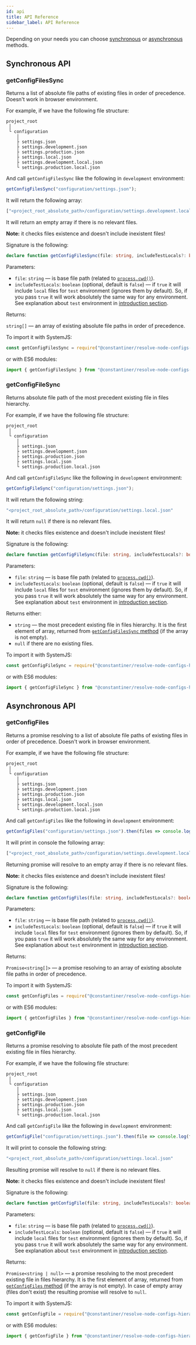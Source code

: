 ```yaml
---
id: api
title: API Reference
sidebar_label: API Reference
---
```


Depending on your needs you can choose [synchronous](#synchronous-api) or [asynchronous](#asynchronous-api) methods.

## Synchronous API

### getConfigFilesSync

Returns a list of absolute file paths of existing files in order of precedence. Doesn't work in browser environment.

For example, if we have the following file structure:

```
project_root
 │
 └ configuration
    │
    ├ settings.json
    ├ settings.development.json
    ├ settings.production.json
    ├ settings.local.json
    ├ settings.development.local.json
    └ settings.production.local.json
```

And call `getConfigFilesSync` like the following in `development` environment:

```JavaScript
getConfigFilesSync("configuration/settings.json");
```

It will return the following array:

```JavaScript
["<project_root_absolute_path>/configuration/settings.development.local.json", "<project_root_absolute_path>/configuration/settings.local.json", "<project_root_absolute_path>/configuration/settings.development.json", "<project_root_absolute_path>/configuration/settings.json"]
```

It will return an empty array if there is no relevant files.

**Note:** it checks files existence and doesn't include inexistent files!

Signature is the following:

```TypeScript
declare function getConfigFilesSync(file: string, includeTestLocals?: boolean): string[];
```

Parameters:

- `file`: `string` — is base file path (related to [`process.cwd()`](https://nodejs.org/api/process.html#process_process_cwd)).
- `includeTestLocals`: `boolean` (optional, default is `false`) — if `true` it will include `local` files for `test` environment (ignores them by default). So, if you pass `true` it will work absolutely the same way for any environment. See explanation about `test` environment in [introduction section](introduction.md#resolving-configurations).

Returns:

`string[]` — an array of existing absolute file paths in order of precedence.

To import it with SystemJS:

```JavaScript
const getConfigFilesSync = require("@constantiner/resolve-node-configs-hierarchy").getConfigFilesSync;
```

or with ES6 modules:

```JavaScript
import { getConfigFilesSync } from "@constantiner/resolve-node-configs-hierarchy";
```

### getConfigFileSync

Returns absolute file path of the most precedent existing file in files hierarchy.

For example, if we have the following file structure:

```
project_root
 │
 └ configuration
    │
    ├ settings.json
    ├ settings.development.json
    ├ settings.production.json
    ├ settings.local.json
    └ settings.production.local.json
```

And call `getConfigFileSync` like the following in `development` environment:

```JavaScript
getConfigFileSync("configuration/settings.json");
```

It will return the following string:

```JavaScript
"<project_root_absolute_path>/configuration/settings.local.json"
```

It will return `null` if there is no relevant files.

**Note:** it checks files existence and doesn't include inexistent files!

Signature is the following:

```TypeScript
declare function getConfigFileSync(file: string, includeTestLocals?: boolean): string | null;
```

Parameters:

- `file`: `string` — is base file path (related to [`process.cwd()`](https://nodejs.org/api/process.html#process_process_cwd)).
- `includeTestLocals`: `boolean` (optional, default is `false`) — if `true` it will include `local` files for `test` environment (ignores them by default). So, if you pass `true` it will work absolutely the same way for any environment. See explanation about `test` environment in [introduction section](introduction.md#resolving-configurations).

Returns either:

- `string` — the most precedent existing file in files hierarchy. It is the first element of array, returned from [`getConfigFilesSync` method](#getconfigfilessync) (if the array is not empty).
- `null` if there are no existing files.

To import it with SystemJS:

```JavaScript
const getConfigFileSync = require("@constantiner/resolve-node-configs-hierarchy").getConfigFileSync;
```

or with ES6 modules:

```JavaScript
import { getConfigFileSync } from "@constantiner/resolve-node-configs-hierarchy";
```

## Asynchronous API

### getConfigFiles

Returns a promise resolving to a list of absolute file paths of existing files in order of precedence. Doesn't work in browser environment.

For example, if we have the following file structure:

```
project_root
 │
 └ configuration
    │
    ├ settings.json
    ├ settings.development.json
    ├ settings.production.json
    ├ settings.local.json
    ├ settings.development.local.json
    └ settings.production.local.json
```

And call `getConfigFiles` like the following in `development` environment:

```JavaScript
getConfigFiles("configuration/settings.json").then(files => console.log(files));
```

It will print in console the following array:

```JavaScript
["<project_root_absolute_path>/configuration/settings.development.local.json", "<project_root_absolute_path>/configuration/settings.local.json", "<project_root_absolute_path>/configuration/settings.development.json", "<project_root_absolute_path>/configuration/settings.json"]
```

Returning promise will resolve to an empty array if there is no relevant files.

**Note:** it checks files existence and doesn't include inexistent files!

Signature is the following:

```TypeScript
declare function getConfigFiles(file: string, includeTestLocals?: boolean): Promise<string[]>;
```

Parameters:

- `file`: `string` — is base file path (related to [`process.cwd()`](https://nodejs.org/api/process.html#process_process_cwd)).
- `includeTestLocals`: `boolean` (optional, default is `false`) — if `true` it will include `local` files for `test` environment (ignores them by default). So, if you pass `true` it will work absolutely the same way for any environment. See explanation about `test` environment in [introduction section](introduction.md#resolving-configurations).

Returns:

`Promise<string[]>` — a promise resolving to an array of existing absolute file paths in order of precedence.

To import it with SystemJS:

```JavaScript
const getConfigFiles = require("@constantiner/resolve-node-configs-hierarchy").getConfigFiles;
```

or with ES6 modules:

```JavaScript
import { getConfigFiles } from "@constantiner/resolve-node-configs-hierarchy";
```

### getConfigFile

Returns a promise resolving to absolute file path of the most precedent existing file in files hierarchy.

For example, if we have the following file structure:

```
project_root
 │
 └ configuration
    │
    ├ settings.json
    ├ settings.development.json
    ├ settings.production.json
    ├ settings.local.json
    └ settings.production.local.json
```

And call `getConfigFile` like the following in `development` environment:

```JavaScript
getConfigFile("configuration/settings.json").then(file => console.log(file));
```

It will print to console the following string:

```JavaScript
"<project_root_absolute_path>/configuration/settings.local.json"
```

Resulting promise will resolve to `null` if there is no relevant files.

**Note:** it checks files existence and doesn't include inexistent files!

Signature is the following:

```TypeScript
declare function getConfigFile(file: string, includeTestLocals?: boolean): Promise<string | null>;
```

Parameters:

- `file`: `string` — is base file path (related to [`process.cwd()`](https://nodejs.org/api/process.html#process_process_cwd)).
- `includeTestLocals`: `boolean` (optional, default is `false`) — if `true` it will include `local` files for `test` environment (ignores them by default). So, if you pass `true` it will work absolutely the same way for any environment. See explanation about `test` environment in [introduction section](introduction.md#resolving-configurations).

Returns:

`Promise<string | null>` — a promise resolving to the most precedent existing file in files hierarchy. It is the first element of array, returned from [`getConfigFiles` method](#getconfigfiles) (if the array is not empty). In case of empty array (files don't exist) the resulting promise will resolve to `null`.

To import it with SystemJS:

```JavaScript
const getConfigFile = require("@constantiner/resolve-node-configs-hierarchy").getConfigFile;
```

or with ES6 modules:

```JavaScript
import { getConfigFile } from "@constantiner/resolve-node-configs-hierarchy";
```
